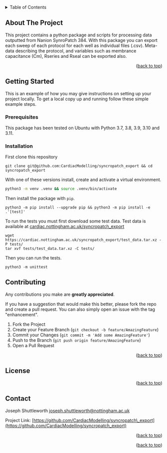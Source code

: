 
<!-- Improved compatibility of back to top link: See: https://github.com/othneildrew/Best-README-Template/pull/73 -->
<a name="readme-top"></a>
<!--
*** Thanks for checking out the Best-README-Template. If you have a suggestion
*** that would make this better, please fork the repo and create a pull request
*** or simply open an issue with the tag "enhancement".
*** Don't forget to give the project a star!
*** Thanks again! Now go create something AMAZING! :D
-->



<!-- PROJECT SHIELDS -->
<!--
*** I'm using markdown "reference style" links for readability.
*** Reference links are enclosed in brackets [ ] instead of parentheses ( ).
*** See the bottom of this document for the declaration of the reference variables
*** for contributors-url, forks-url, etc. This is an optional, concise syntax you may use.
*** https://www.markdownguide.org/basic-syntax/#reference-style-links
-->


<!-- PROJECT LOGO -->
<!-- <br /> -->
<!-- <div align="center"> -->
<!--     <img src="images/logo.png" alt="Logo" width="80" height="80"> -->
<!--   </a> -->


<!-- TABLE OF CONTENTS -->
<details>
  <summary>Table of Contents</summary>
  <ol>
    <li>
      <a href="#about-the-project">About The Project</a>
      <ul>
        <li><a href="#built-with">Built With</a></li>
      </ul>
    </li>
    <li>
      <a href="#getting-started">Getting Started</a>
      <ul>
        <li><a href="#prerequisites">Prerequisites</a></li>
        <li><a href="#installation">Installation</a></li>
      </ul>
    </li>
    <li><a href="#usage">Usage</a></li>
    <li><a href="#roadmap">Roadmap</a></li>
    <li><a href="#contributing">Contributing</a></li>
    <li><a href="#license">License</a></li>
    <li><a href="#contact">Contact</a></li>
    <li><a href="#acknowledgments">Acknowledgments</a></li>
  </ol>
</details>


<!-- ABOUT THE PROJECT -->
## About The Project
This project contains a python package and scripts for processing data outputted from Nanion SynroPatch 384. With this package you can export each sweep of each protocol for each well as individual files (.csv). 
Meta-data describing the protocol, and variables such as membrance capacitance (Cm), Rseries and Rseal can be exported also.
<p align="right">(<a href="#readme-top">back to top</a>)</p>


<!-- GETTING STARTED -->
## Getting Started

This is an example of how you may give instructions on setting up your project locally.
To get a local copy up and running follow these simple example steps.

### Prerequisites

This package has been tested on Ubuntu with Python 3.7, 3.8, 3.9, 3.10 and 3.11.

### Installation

First clone this repository

```
git clone git@github.com:CardiacModelling/syncropatch_export && cd syncropatch_export
```

With one of these versions install, create and activate a virtual environment.

  ```sh
  python3 -m venv .venv && source .venv/bin/activate
  ```

Then install the package with `pip`.

```
python3 -m pip install --upgrade pip && python3 -m pip install -e .'[test]'
```

To run the tests you must first download some test data. Test data is available at [cardiac.nottingham.ac.uk/syncropatch\_export](https://cardiac.nottingham.ac.uk/syncropatch_export)

```
wget https://cardiac.nottingham.ac.uk/syncropatch_export/test_data.tar.xz -P tests/
tar xvf tests/test_data.tar.xz -C tests/
```

Then you can run the tests.
```
python3 -m unittest
```

<!-- CONTRIBUTING -->
## Contributing

Any contributions you make are **greatly appreciated**.

If you have a suggestion that would make this better, please fork the repo and create a pull request. You can also simply open an issue with the tag "enhancement".

1. Fork the Project
2. Create your Feature Branch (`git checkout -b feature/AmazingFeature`)
3. Commit your Changes (`git commit -m 'Add some AmazingFeature'`)
4. Push to the Branch (`git push origin feature/AmazingFeature`)
5. Open a Pull Request

<p align="right">(<a href="#readme-top">back to top</a>)</p>

<!-- LICENSE -->
## License

<p align="right">(<a href="#readme-top">back to top</a>)</p>



<!-- CONTACT -->
## Contact

Joseph Shuttleworth joseph.shuttleworth@nottingham.ac.uk

Project Link: [https://github.com/CardiacModelling/syncropatch\_export](https://github.com/CardiacModelling/syncropatch_export)

<p align="right">(<a href="#readme-top">back to top</a>)</p>

<p align="right">(<a href="#readme-top">back to top</a>)</p>



<!-- MARKDOWN LINKS & IMAGES -->
<!-- https://www.markdownguide.org/basic-syntax/#reference-style-links -->
[contributors-shield]: https://img.shields.io/github/contributors/CardiacModelling/syncropatch_export.svg?style=for-the-badge
[contributors-url]: https://github.com/CardiacModelling/syncropatch_export/graphs/contributors
[forks-shield]: https://img.shields.io/github/forks/CardiacModelling/syncropatch_export.svg?style=for-the-badge
[forks-url]: https://github.com/CardiacModelling/syncropatch_export/network/members
[stars-shield]: https://img.shields.io/github/stars/CardiacModelling/syncropatch_export.svg?style=for-the-badge
[stars-url]: https://github.com/CardiacModelling/syncropatch_export/stargazers
[issues-shield]: https://img.shields.io/github/issues/CardiacModelling/syncropatch_export.svg?style=for-the-badge
[issues-url]: https://github.com/CardiacModelling/syncropatch_export/issues
[license-shield]: https://img.shields.io/github/license/Cardiac/Modelling/syncropatch_export.svg?style=for-the-badge
[license-url]: https://github.com/CardiacModelling/syncropatch_export/blob/master/LICENSE.txt
[linkedin-shield]: https://img.shields.io/badge/-LinkedIn-black.svg?style=for-the-badge&logo=linkedin&colorB=555
[linkedin-url]: https://linkedin.com/in/linkedin_username
[product-screenshot]: images/screenshot.png
[Next.js]: https://img.shields.io/badge/next.js-000000?style=for-the-badge&logo=nextdotjs&logoColor=white
[Next-url]: https://nextjs.org/
[React.js]: https://img.shields.io/badge/React-20232A?style=for-the-badge&logo=react&logoColor=61DAFB
[React-url]: https://reactjs.org/
[Vue.js]: https://img.shields.io/badge/Vue.js-35495E?style=for-the-badge&logo=vuedotjs&logoColor=4FC08D
[Vue-url]: https://vuejs.org/
[Angular.io]: https://img.shields.io/badge/Angular-DD0031?style=for-the-badge&logo=angular&logoColor=white
[Angular-url]: https://angular.io/
[Svelte.dev]: https://img.shields.io/badge/Svelte-4A4A55?style=for-the-badge&logo=svelte&logoColor=FF3E00
[Svelte-url]: https://svelte.dev/
[Laravel.com]: https://img.shields.io/badge/Laravel-FF2D20?style=for-the-badge&logo=laravel&logoColor=white
[Laravel-url]: https://laravel.com
[Bootstrap.com]: https://img.shields.io/badge/Bootstrap-563D7C?style=for-the-badge&logo=bootstrap&logoColor=white
[Bootstrap-url]: https://getbootstrap.com
[JQuery.com]: https://img.shields.io/badge/jQuery-0769AD?style=for-the-badge&logo=jquery&logoColor=white
[JQuery-url]: https://jquery.com 
